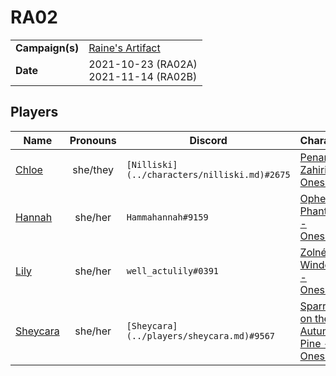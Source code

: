 # RA02

|||
| --- | --- |
| **Campaign(s)** | [Raine's Artifact](../campaigns/O2-raines-artifact.md) | session.3
| **Date** | 2021-10-23 (RA02A)<br>2021-11-14 (RA02B) |

## Players

| Name | Pronouns | Discord | Character |
| --- |:---:| --- | --- |
| [Chloe](../players/chloe.md) | she/they | `[Nilliski](../characters/nilliski.md)#2675` | [Penance Zahiri - Oneshots](../characters/non-astarus/os-penance-zahiri.md) |
| [Hannah](../players/hannah.md) | she/her | `Hammahannah#9159` | [Ophelia Phantom - Oneshots](../characters/non-astarus/os-ophelia-phantom.md) |
| [Lily](../players/lily.md) | she/her | `well_actulily#0391` | [Zolné Windclaw - Oneshots](../characters/non-astarus/os-zolne-windclaw.md) |
| [Sheycara](../players/sheycara.md) | she/her | `[Sheycara](../players/sheycara.md)#9567` | [Sparrow on the Autumn Pine - Oneshots](../characters/non-astarus/os-sparrow-on-the-autumn-pine.md) |
